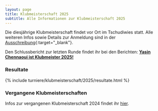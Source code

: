 ```yaml
---
layout: page
title: Klubmeisterschaft 2025
subtitle: Alle Informationen zur Klubmeisterschaft 2025
---
```


Die diesjährige Klubmeisterschaft findet vor Ort im Tschudiwies statt. Alle weiteren Infos sowie Details zur Anmeldung
sind in der [Ausschreibung](Klubmeisterschaft2025.pdf){:target="\_blank"}.

Den Schlussbericht zur letzten Runde findet ihr bei den Berichten:
**[Yasin Chennaoui ist Klubmeister 2025!](/2025-05-27-klubmeisterschaft-2025-schlussbericht)**

### Resultate

{% include turniere/klubmeisterschaft/2025/resultate.html %}

### Vergangene Klubmeisterschaften

Infos zur vergangenen Klubmeisterschaft 2024 findet ihr [hier](../2024).
